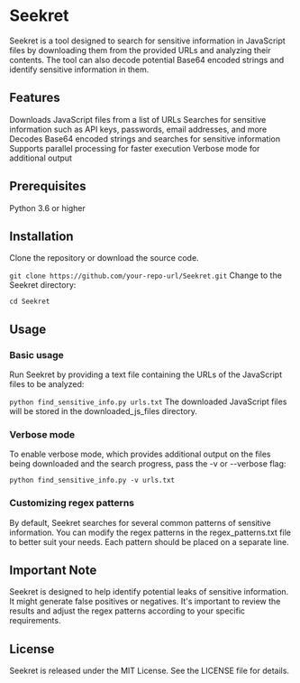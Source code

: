 # Seekret

Seekret is a tool designed to search for sensitive information in JavaScript files by downloading them from the provided URLs and analyzing their contents. The tool can also decode potential Base64 encoded strings and identify sensitive information in them.

## Features
Downloads JavaScript files from a list of URLs
Searches for sensitive information such as API keys, passwords, email addresses, and more
Decodes Base64 encoded strings and searches for sensitive information
Supports parallel processing for faster execution
Verbose mode for additional output
## Prerequisites
Python 3.6 or higher
## Installation
Clone the repository or download the source code.

``git clone https://github.com/your-repo-url/Seekret.git``
Change to the Seekret directory:

``cd Seekret``
## Usage
### Basic usage
Run Seekret by providing a text file containing the URLs of the JavaScript files to be analyzed:


``
python find_sensitive_info.py urls.txt
``
The downloaded JavaScript files will be stored in the downloaded_js_files directory.

### Verbose mode
To enable verbose mode, which provides additional output on the files being downloaded and the search progress, pass the -v or --verbose flag:

``
python find_sensitive_info.py -v urls.txt
``
### Customizing regex patterns
By default, Seekret searches for several common patterns of sensitive information. You can modify the regex patterns in the regex_patterns.txt file to better suit your needs. Each pattern should be placed on a separate line.

## Important Note
Seekret is designed to help identify potential leaks of sensitive information. It might generate false positives or negatives. It's important to review the results and adjust the regex patterns according to your specific requirements.

## License
Seekret is released under the MIT License. See the LICENSE file for details.

